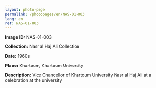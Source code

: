 ```yaml
---
layout: photo-page
permalink: /photopages/en/NAS-01-003
lang: en
ref: NAS-01-003
---
```


**Image ID:** NAS-01-003

**Collection:** Nasr al Haj Ali Collection

**Date:** 1960s

**Place:** Khartoum, Khartoum University

**Description:** Vice Chancellor of Khartoum University Nasr al Haj Ali at a celebration at the university
